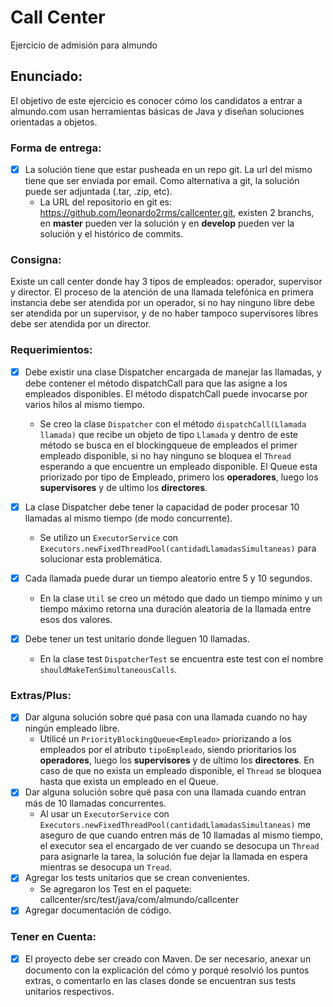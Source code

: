 # Call Center
Ejercicio de admisión para almundo


## Enunciado:

El objetivo de este ejercicio es conocer cómo los candidatos a entrar a
almundo.com usan herramientas básicas de Java y diseñan soluciones
orientadas a objetos.

### Forma de entrega:
      
- [x] La solución tiene que estar pusheada en un repo git. La url del mismo tiene
que ser enviada por email. Como alternativa a git, la solución puede ser
adjuntada (.tar, .zip, etc).
   * La URL del repositorio en git es: https://github.com/leonardo2rms/callcenter.git, existen 2 branchs, 
   en **master** pueden ver la solución y en **develop** pueden ver la solución y  el histórico de commits.

### Consigna:

Existe un call center donde hay 3 tipos de empleados: operador, supervisor
y director. El proceso de la atención de una llamada telefónica en primera
instancia debe ser atendida por un operador, si no hay ninguno libre debe
ser atendida por un supervisor, y de no haber tampoco supervisores libres
debe ser atendida por un director.

### Requerimientos:

- [x]  Debe existir una clase Dispatcher encargada de manejar las
llamadas, y debe contener el método dispatchCall para que las
asigne a los empleados disponibles.
El método dispatchCall puede invocarse por varios hilos al mismo
tiempo.
    * Se creo la clase `Dispatcher` con el método `dispatchCall(Llamada llamada)` que recibe un objeto de tipo `Llamada`
    y  dentro de este método se busca en el blockingqueue de empleados el primer empleado disponible, si no hay ninguno
    se bloquea el `Thread` esperando a que encuentre un empleado disponible. El Queue esta priorizado por tipo de Empleado, primero los 
    **operadores**, luego los **supervisores** y de ultimo los **directores**.

- [x] La clase Dispatcher debe tener la capacidad de poder procesar 10
llamadas al mismo tiempo (de modo concurrente).
    * Se utilizo un `ExecutorService` con `Executors.newFixedThreadPool(cantidadLlamadasSimultaneas)` para solucionar esta problemática.
- [x] Cada llamada puede durar un tiempo aleatorio entre 5 y 10
segundos.
    * En la clase `Util` se creo un método que dado un tiempo mínimo y un tiempo máximo retorna una duración aleatoria de la llamada entre
    esos dos valores.
- [x] Debe tener un test unitario donde lleguen 10 llamadas.
    * En la clase test `DispatcherTest` se encuentra este test con el nombre `shouldMakeTenSimultaneousCalls`.

### Extras/Plus:

- [x] Dar alguna solución sobre qué pasa con una llamada cuando no hay
ningún empleado libre.
    * Utilicé un `PriorityBlockingQueue<Empleado>` priorizando a los empleados por el atributo `tipoEmpleado`, siendo prioritarios
    los **operadores**, luego los **supervisores** y de ultimo los **directores**. En caso de que no exista un empleado disponible, el `Thread` se bloquea
    hasta que exista un empleado en el Queue.
- [x] Dar alguna solución sobre qué pasa con una llamada cuando entran
más de 10 llamadas concurrentes.
    * Al usar un `ExecutorService` con `Executors.newFixedThreadPool(cantidadLlamadasSimultaneas)` me aseguro de que cuando entren más de 10
    llamadas al mismo tiempo, el executor sea el encargado de ver cuando se desocupa un `Thread` para asignarle la tarea, la solución fue dejar
    la llamada en espera mientras se desocupa un `Tread`.
- [x] Agregar los tests unitarios que se crean convenientes.
    * Se agregaron los Test en el paquete: callcenter/src/test/java/com/almundo/callcenter
- [x] Agregar documentación de código.

### Tener en Cuenta:

- [x] El proyecto debe ser creado con Maven.
De ser necesario, anexar un documento con la explicación del cómo
y porqué resolvió los puntos extras, o comentarlo en las clases
donde se encuentran sus tests unitarios respectivos.
